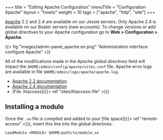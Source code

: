 +++
title = "Editing Apache Configuration"
menuTitle = "Configuration Apache"
layout = "howto"
weight = 10
tags = ["apache", "http", "site"]
+++

[Apache](http://httpd.apache.org/) 2.2 and 2.4 are available on our Jessie servers. Only Apache 2.4 is available on our Buster servers (new accounts). To change versions or add global directives to your Apache configuration go to **Web > Configuration > Apache**.

{{< fig "images/admin-panel_apache.en.png" "Administration interface: configure Apache" >}}

All of the modifications made in the *Apache global directives* field will impact the `$HOME/admin/config/apache/sites.conf` file. Apache error logs are available in file `$HOME/admin/logs/apache/apache.log`.

- [Apache 2.2 documentation](http://httpd.apache.org/docs/2.2/en/)
- [Apache 2.4 documentation](http://httpd.apache.org/docs/2.4/en/)
- [File .htaccess]({{< ref "sites/htaccess-file" >}})

## Installing a module

Once the `.so` file is compiled and added to your [file space]({{< ref "remote-access" >}}), insert this line into the global directives:

```
LoadModule <MODULE> $HOME/path/to/module.so
```
